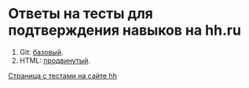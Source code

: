 # Ответы на тесты для подтверждения навыков на hh.ru

1. Git: [базовый](git/basic.md).
1. HTML: [продвинутый](html/advanced.md).

[Страница с тестами на сайте hh](https://hh.ru/applicant/skill_verifications/methods)
